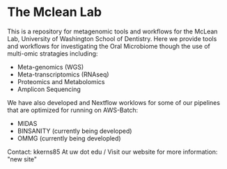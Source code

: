 # The Mclean Lab

This is a repository for metagenomic tools and workflows for the McLean Lab, University of Washington School of Dentistry. 
Here we provide tools and workflows for investigating the Oral Microbiome though the use of multi-omic stratagies including:
- Meta-genomics (WGS)
- Meta-transcriptomics (RNAseq)
- Proteomics and Metabolomics
- Amplicon Sequencing 

We have also developed and Nextflow worklows for some of our pipelines that are optimized for running on AWS-Batch:
- MIDAS
- BINSANITY (currently being developed)
- OMMG (currently being developled)










Contact: kkerns85 At uw dot edu /
Visit our website for more information: "new site"
